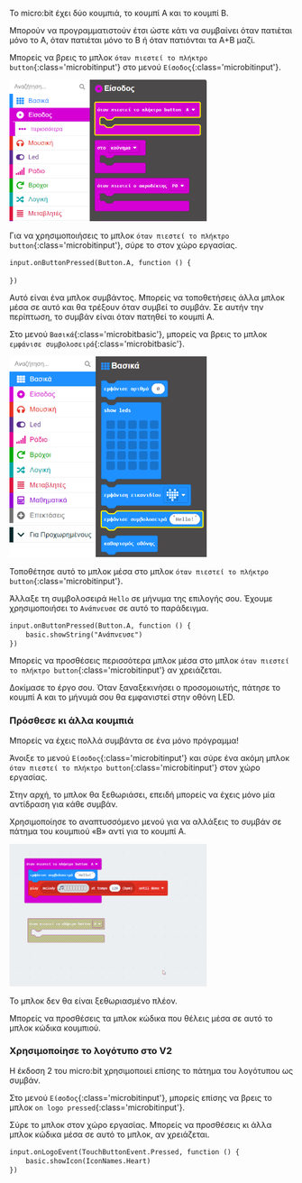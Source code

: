 Το micro:bit έχει δύο κουμπιά, το κουμπί A και το κουμπί B.

Μπορούν να προγραμματιστούν έτσι ώστε κάτι να συμβαίνει όταν πατιέται μόνο το Α, όταν πατιέται μόνο το Β ή όταν πατιόνται τα Α+Β μαζί.

Μπορείς να βρεις το μπλοκ `όταν πιεστεί το πλήκτρο button`{:class='microbitinput'} στο μενού `Είσοδος`{:class='microbitinput'}.

<img src="images/input-on-ButtonA.png" alt="Input menu expanded showing the `on button pressed` block highlighted." width="350"/>

Για να χρησιμοποιήσεις το μπλοκ `όταν πιεστεί το πλήκτρο button`{:class='microbitinput'}, σύρε το στον χώρο εργασίας.

```microbit
input.onButtonPressed(Button.A, function () {
	
})
```

Αυτό είναι ένα μπλοκ συμβάντος. Μπορείς να τοποθετήσεις άλλα μπλοκ μέσα σε αυτό και θα τρέξουν όταν συμβεί το συμβάν. Σε αυτήν την περίπτωση, το συμβάν είναι όταν πατηθεί το κουμπί A.

Στο μενού `Βασικά`{:class='microbitbasic'}, μπορείς να βρεις το μπλοκ `εμφάνισε συμβολοσειρά`{:class='microbitbasic'}.

<img src="images/basic-blocks.png" alt="Basic menu expanded showing the `show string` block highlighted." width="350"/>

Τοποθέτησε αυτό το μπλοκ μέσα στο μπλοκ `όταν πιεστεί το πλήκτρο button`{:class='microbitinput'}.

Άλλαξε τη συμβολοσειρά `Hello` σε μήνυμα της επιλογής σου. Έχουμε χρησιμοποιήσει το `Ανάπνευσε` σε αυτό το παράδειγμα.

```microbit
input.onButtonPressed(Button.A, function () {
    basic.showString("Ανάπνευσε")
})
```

Μπορείς να προσθέσεις περισσότερα μπλοκ μέσα στο μπλοκ `όταν πιεστεί το πλήκτρο button`{:class='microbitinput'} αν χρειάζεται.

Δοκίμασε το έργο σου. Όταν ξαναξεκινήσει ο προσομοιωτής, πάτησε το κουμπί A και το μήνυμά σου θα εμφανιστεί στην οθόνη LED.

### Πρόσθεσε κι άλλα κουμπιά

Μπορείς να έχεις πολλά συμβάντα σε ένα μόνο πρόγραμμα!

Άνοιξε το μενού `Είσοδος`{:class='microbitinput'} και σύρε ένα ακόμη μπλοκ `όταν πιεστεί το πλήκτρο button`{:class='microbitinput'} στον χώρο εργασίας.

Στην αρχή, το μπλοκ θα ξεθωριάσει, επειδή μπορείς να έχεις μόνο μία αντίδραση για κάθε συμβάν.

Χρησιμοποίησε το αναπτυσσόμενο μενού για να αλλάξεις το συμβάν σε πάτημα του κουμπιού «Β» αντί για το κουμπί Α.

<img src="images/changebutton-menu.gif" alt="Animation showing the drop-down menu on the `on button pressed` block. Button B is chosen and the block is no longer greyed out." width="350"/>

Το μπλοκ δεν θα είναι ξεθωριασμένο πλέον.

Μπορείς να προσθέσεις τα μπλοκ κώδικα που θέλεις μέσα σε αυτό το μπλοκ κώδικα κουμπιού.

### Χρησιμοποίησε το λογότυπο στο V2

Η έκδοση 2 του micro:bit χρησιμοποιεί επίσης το πάτημα του λογότυπου ως συμβάν.

Στο μενού `Είσοδος`{:class='microbitinput'}, μπορείς επίσης να βρεις το μπλοκ `on logo pressed`{:class='microbitinput'}.

Σύρε το μπλοκ στον χώρο εργασίας. Μπορείς να προσθέσεις κι άλλα μπλοκ κώδικα μέσα σε αυτό το μπλοκ, αν χρειάζεται.

```microbit
input.onLogoEvent(TouchButtonEvent.Pressed, function () {
    basic.showIcon(IconNames.Heart)
})
```
